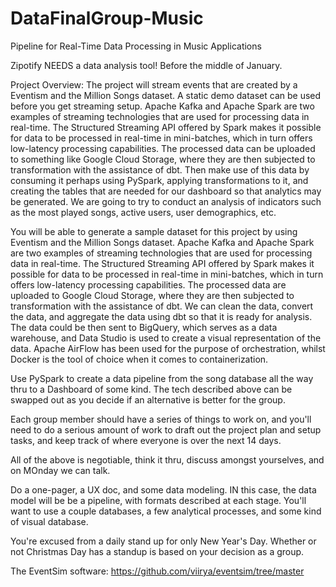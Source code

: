 # DataFinalGroup-Music

Pipeline for Real-Time Data Processing in Music Applications

Zipotify NEEDS a data analysis tool! Before the middle of January.

Project Overview: The project will stream events that are created by a Eventism and the Million Songs dataset. 
A static demo dataset can be used before you get streaming setup. Apache Kafka and Apache Spark are two examples of streaming technologies that are used for processing data in real-time. 
The Structured Streaming API offered by Spark makes it possible for data to be processed in real-time in mini-batches, which in turn offers low-latency processing capabilities. 
The processed data can be uploaded to something like Google Cloud Storage, where they are then subjected to transformation with the assistance of dbt.
Then make use of this data by consuming it perhaps using PySpark, applying transformations to it, and creating the tables that are needed for our dashboard so that analytics may be generated. 
We are going to try to conduct an analysis of indicators such as the most played songs, active users, user demographics, etc.

You will be able to generate a sample dataset for this project by using Eventism and the Million Songs dataset. Apache Kafka and Apache Spark are two examples of streaming technologies that are used for processing data in real-time. 
The Structured Streaming API offered by Spark makes it possible for data to be processed in real-time in mini-batches, which in turn offers low-latency processing capabilities. The processed data are uploaded to Google Cloud Storage, where they are then subjected to transformation with the assistance of dbt. 
We can clean the data, convert the data, and aggregate the data using dbt so that it is ready for analysis. 
The data could be then sent to BigQuery, which serves as a data warehouse, and Data Studio is used to create a visual representation of the data. 
Apache AirFlow has been used for the purpose of orchestration, whilst Docker is the tool of choice when it comes to containerization.

Use PySpark to create a data pipeline from the song database all the way thru to a Dashboard of some kind.
The tech described above can be swapped out as you decide if an alternative is better for the group.

Each group member should have a series of things to work on, and you'll need to do a serious amount of work to 
draft out the project plan and setup tasks, and keep track of where everyone is over the next 14 days.

All of the above is negotiable, think it thru, discuss amongst yourselves, and on MOnday we can talk.

Do a one-pager, a UX doc, and some data modeling. 
IN this case, the data model will be be a pipeline, with formats described at each stage.
You'll want to use a couple databases, a few analytical processes, and some kind of visual database.

You're excused from a daily stand up for only New Year's Day. 
Whether or not Christmas Day has a standup is based on your decision as a group.

The EventSim software: 
https://github.com/viirya/eventsim/tree/master
